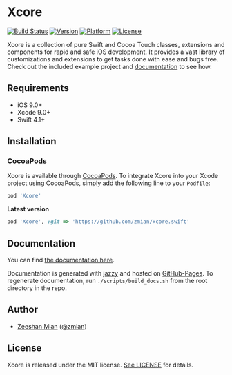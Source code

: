 # Xcore
[![Build Status](https://travis-ci.org/zmian/xcore.swift.svg?branch=master)](https://travis-ci.org/zmian/xcore.swift)
[![Version](https://img.shields.io/cocoapods/v/Xcore.svg?style=flat)](http://cocoapods.org/pods/Xcore)
[![Platform](https://img.shields.io/cocoapods/p/Xcore.svg?style=flat)](http://cocoapods.org/pods/Xcore)
[![License](https://img.shields.io/cocoapods/l/Xcore.svg?style=flat)](http://cocoapods.org/pods/Xcore)

Xcore is a collection of pure Swift and Cocoa Touch classes, extensions and components for rapid and safe iOS development. It provides a vast library of customizations and extensions to get tasks done with ease and bugs free. Check out the included example project and [documentation](https://zmian.github.io/xcore.swift) to see how.

## Requirements
* iOS 9.0+
* Xcode 9.0+
* Swift 4.1+

## Installation

### CocoaPods

Xcore is available through [CocoaPods](http://cocoapods.org). To integrate Xcore into your Xcode project using CocoaPods, simply add the following line to your `Podfile`:

```ruby
pod 'Xcore'
```

**Latest version**

```ruby
pod 'Xcore', :git => 'https://github.com/zmian/xcore.swift'
```

## Documentation

You can find [the documentation here](https://zmian.github.io/xcore.swift). 

Documentation is generated with [jazzy](https://github.com/realm/jazzy) and hosted on [GitHub-Pages](https://pages.github.com). To regenerate documentation, run `./scripts/build_docs.sh` from the root directory in the repo.

## Author

- [Zeeshan Mian](https://github.com/zmian) ([@zmian](https://twitter.com/zmian))

## License

Xcore is released under the MIT license. [See LICENSE](https://github.com/zmian/xcore.swift/blob/master/LICENSE) for details.
